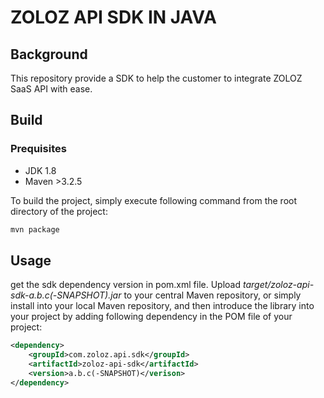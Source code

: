 # ZOLOZ API SDK IN JAVA
## Background
This repository provide a SDK to help the customer to integrate ZOLOZ SaaS API with ease.

## Build
### Prequisites
- JDK 1.8
- Maven >3.2.5

To build the project, simply execute following command from the root directory of the project:
```sh
mvn package
```

## Usage
get the sdk dependency version in pom.xml file.
Upload _target/zoloz-api-sdk-a.b.c(-SNAPSHOT).jar_ to your central Maven repository, or simply install into your local Maven repository, and then introduce the library into your project by adding following dependency in the POM file of your project:
```xml
<dependency>
    <groupId>com.zoloz.api.sdk</groupId>
    <artifactId>zoloz-api-sdk</artifactId>
    <version>a.b.c(-SNAPSHOT)</verison>
</dependency>
```

